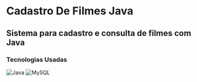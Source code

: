 # Cadastro De Filmes Java

## Sistema para cadastro e consulta de filmes com Java
### Tecnologias Usadas
![Java](https://img.shields.io/badge/JAVA-FF7514?style=for-the-badge&logoColor=black)
![MySQL](https://img.shields.io/badge/MySQL-1572B6?style=for-the-badge&logo=mysql&logoColor=white)
